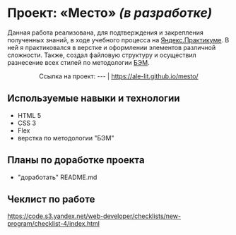 # Проект: «Место» *(в разработке)*

Данная работа реализована, для подтверждения и закрепления полученных знаний, в ходе учебного процесса на [Яндекс.Практикуме](https://practicum.yandex.ru/ "Сервис онлайн-образования от Яндекса"). В ней я практиковался в верстке и оформлении элементов различной сложности. Также, создал файловую структуру и осуществил разнесение всех стилей по методологии [БЭМ](https://ru.bem.info/ "Методология созданная в Яндексе для удобной разработки сайтов").

<div align="center">

Ссылка на проект:
--- |
https://ale-lit.github.io/mesto/

</div>

## Используемые навыки и технологии
* HTML 5
* CSS 3
* Flex
* верстка по методологии "БЭМ"

## Планы по доработке проекта
* "доработать" README.md

## Чеклист по работе
https://code.s3.yandex.net/web-developer/checklists/new-program/checklist-4/index.html
